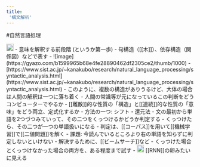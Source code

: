```yaml
---
title:
 '構文解析'
---
```


#自然言語処理

<img src='https://scrapbox.io/api/pages/blu3mo-public/情報科学の達人/icon' alt='情報科学の達人.icon' height="19.5"/>
- 意味を解釈する前段階 (というか第一歩)
- 句構造（[[木]]）、依存構造（関係図）などで表す
- ![image](https://gyazo.com/b1599965b68e4fe28890462df2305ce2/thumb/1000)
    - [https://www.sist.ac.jp/~kanakubo/research/natural_language_processing/syntactic_analysis.html](https://www.sist.ac.jp/~kanakubo/research/natural_language_processing/syntactic_analysis.html)
- このように、複数の構造がありうるけど、大体の場合は人間の解釈は一つに落ち着く
    - 人間の常識等が元になっているこの判断をどうコンピューターでやるか
    - [[離散]]的な性質の「構造」と[[連続]]的な性質の「意味」をどう両立、定式化するか
- 方法の一つ: シフト・還元法
    - 文の最初から単語を2つづつみていって、その二つをくっつけるかどうか判定する
        - くっつけたら、その二つが一つの単語扱いになる
    - 判定は、[[コーパス]]を用いて[[機械学習]]で[[二値問題]]を解く
    - 課題: 今読んでいるところより右の単語を知らずに判定しないといけない
        - 解決するために、[[ビームサーチ]]など
        - くっつけた場合とくっつけなかった場合の両方を、ある程度まで試す
    - <img src='https://scrapbox.io/api/pages/blu3mo-public/blu3mo/icon' alt='blu3mo.icon' height="19.5"/> [[RNN]]の卵みたいに見える
